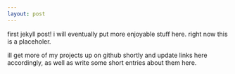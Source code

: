 ```yaml
---
layout: post
---
```

first jekyll post! i will eventually put more enjoyable stuff here. right now this is a placeholer.

ill get more of my projects up on github shortly and update links here accordingly, as well as write
some short entries about them here.

